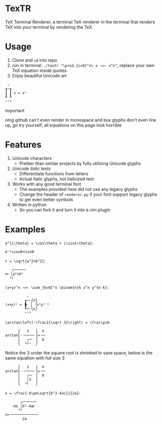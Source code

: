 TexTR
=====
TeX Terminal Renderer, a terminal TeX renderer in the terminal that renders TeX into your terminal by rendering the TeX.

# Usage

1. Clone and `cd` into repo
1. run in terminal: `./textr "\prod_{i=0}^n\ x ~=~ x^n"`, replace your own TeX equation inside quotes
1. Enjoy beautiful Unicode art

```text
 ₙ        
┰─┰       
┃ ┃ 𝑥 = 𝑥ⁿ
┸ ┸       
ⁱ⁼⁰       
```
> [!IMPORTANT]
> omg github can't even render in monospace and box glyphs don't even line up, go try yourself, all equations on this page look horrible

# Features

1. Unicode characters
    - Prettier than similar projects by fully utilizing Unicode glyphs
1. Unicode *italic texts*
    - Differentiate functions from letters
    - Actual italic glyphs, not italicized text
1. Works with any good terminal font
    - The examples provided here did not use any legacy glyphs
    - Change the header of `renderer.py` if your font support legacy glyphs to get even better symbols
1. Written in python
    - So you can fork it and turn it into a vim plugin

# Examples

`e^{i\theta} = \cos\theta + i\sin{\theta}`:
```text
𝑒ⁱᶿ=cosθ+𝑖sinθ
```
`r = \sqrt{a^2+b^2}`:
```text
   ┌─────╴
𝑟= │𝑎²+𝑏² 
  ╰┘      
```
`(x+y)^n ~=~ \sum_{k=0}^n \binom{n}k x^n y^{n-k}`:
```text
          ₙ          
         ┰─╴⎛𝑛⎞      
(𝑥+𝑦)ⁿ = ▐╸ ⎜ ⎟𝑥ⁿ𝑦ⁿ⁻ᵏ
         ┸─╴⎝𝑘⎠      
         ᵏ⁼⁰         
```
`\arctan\left(-\frac1{\sqrt 3}\right) = \frac\pi6`:
```text
      ⎛   1   ⎞  π 
arctan⎜-╶────╴⎟=╶─╴
      ⎜   ┌─╴ ⎟  6 
      ⎝  ╰┘³  ⎠    
```

Notice the 3 under the square root is shrinked to save space, below is the same equation with full size 3
```text
      ⎛   1   ⎞  π 
arctan⎜-╶────╴⎟=╶─╴
      ⎜   ┌─╴ ⎟  6 
      ⎜   │3  ⎟    
      ⎝  ╰┘   ⎠    

```
`x = \frac{-b\pm\sqrt{b^2-4ac}}{2a}`:
```text
       ┌──────╴ 
   -𝑏± │𝑏²-4𝑎𝑐  
      ╰┘        
𝑥=╶────────────╴
        2𝑎      

```

